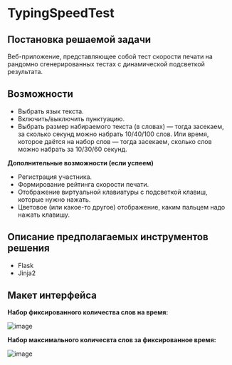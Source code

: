 # TypingSpeedTest

## Постановка решаемой задачи
Веб-приложение, представляющее собой тест скорости печати на рандомно сгенерированных тестах с динамической подсветкой результата.

## Возможности
* Выбрать язык текста.
* Включить/выключить пунктуацию.
* Выбрать размер набираемого текста (в словах) — тогда засекаем, за сколько секунд можно набрать 10/40/100 слов. Или время, которое даётся на набор слов — тогда засекаем, сколько слов можно набрать за 10/30/60 секунд.

**Дополнительные возможности (если успеем)**
* Регистрация участника.
* Формирование рейтинга скорости печати.
* Отображение виртуальной клавиатуры с подсветкой клавиш, которые нужно нажать.
* Цветовое (или какое-то другое) отображение, каким пальцем надо нажать клавишу.

## Описание предполагаемых инструментов решения
 *  Flask
 *  Jinja2

## Макет интерфейса
**Набор фиксированного количества слов на время:**

![image](https://user-images.githubusercontent.com/20884054/227596564-7959a052-4175-4d7b-bcfe-f6b3ea475d55.png)

**Набор максимального количесвта слов за фиксированное время:**

![image](https://user-images.githubusercontent.com/20884054/227596882-0a4d4d97-1769-454e-8d97-e01564489bb5.png)
